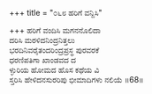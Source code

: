 +++
title = "೦೬೮ ಹರಿಗೆ ವನ್ದಿಸಿ"

+++
ಹರಿಗೆ ವಂದಿಸಿ ಮಗನನೊಲಿದಾ  
ದರಿಸಿ ಮರಳಿದನಿಂದ್ರನಿತ್ತಲು  
ಭರದಿನಿವರೈತಂದರಿಂದ್ರಪ್ರಸ್ಥ ಪುರವರಕೆ   
ಧರಣಿಪತಿಗಾ ಖಾಂಡವದ ದ  
ಳ್ಳುರಿಯ ಹೋಮದ ಹೊಸ ಕಥೆಯ ವಿ  
ಸ್ತರಿಸಿ ಹೇಳಿದನಸುರರಿಪು ಭೀಮಾದಿಗಳು ನಲಿಯೆ      ॥68॥